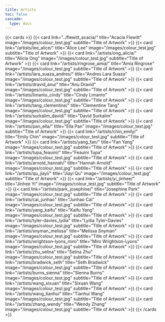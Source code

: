 ```yaml
---
title: Artists
toc: false
cascade:
  type: docs
---
```


{{< cards >}}
  {{< card link="../flewitt_acacia/" title="Acacia Flewitt" image="/images/colour_test.jpg" subtitle="Title of Artwork" >}}
  {{< card link="/artists/lee_alice/" title="Alice Lee" image="/images/colour_test.jpg" subtitle="Title of Artwork" >}}
  {{< card link="/artists/ong_alicia/" title="Alicia Ong" image="/images/colour_test.jpg" subtitle="Title of Artwork" >}}
  {{< card link="/artists/ringrose_amia/" title="Amia Ringrose" image="/images/colour_test.jpg" subtitle="Title of Artwork" >}}
  {{< card link="/artists/lara_suaza_andres/" title="Andres Lara Suaza" image="/images/colour_test.jpg" subtitle="Title of Artwork" >}}
  {{< card link="/artists/dravid_anu/" title="Anu Dravid" image="/images/colour_test.jpg" subtitle="Title of Artwork" >}}
  {{< card link="/artists/limanto_cindy" title="Cindy Limanto" image="/images/colour_test.jpg" subtitle="Title of Artwork" >}}
  {{< card link="/artists/tang_clementine/" title="Clementine Tang" image="/images/colour_test.jpg" subtitle="Title of Artwork" >}}
  {{< card link="/artists/surkalim_david/" title="David Surkalim" image="/images/colour_test.jpg" subtitle="Title of Artwork" >}}
  {{< card link="/artists/pan_ella/" title="Ella Pan" image="/images/colour_test.jpg" subtitle="Title of Artwork" >}}
  {{< card link="/artists/chin_emily/" title="Emily Chin" image="/images/colour_test.jpg" subtitle="Title of Artwork" >}}
  {{< card link="/artists/yang_fan/" title="Fan Yang" image="/images/colour_test.jpg" subtitle="Title of Artwork" >}}
  {{< card link="/artists/tupa_feauini/" title="Feauini Tupa" image="/images/colour_test.jpg" subtitle="Title of Artwork" >}}
  {{< card link="/artists/arnold_hannah/" title="Hannah Arnold" image="/images/colour_test.jpg" subtitle="Title of Artwork" >}}
  {{< card link="/artists/qu_jiayi/" title="Jiayi Qu" image="/images/colour_test.jpg" subtitle="Title of Artwork" >}}
  {{< card link="/artists/yi_jinhee/" title="Jinhee Yi" image="/images/colour_test.jpg" subtitle="Title of Artwork" >}}
  {{< card link="/artists/park_josephine/" title="Josephine Park" image="/images/colour_test.jpg" subtitle="Title of Artwork" >}}
  {{< card link="/artists/cai_junhao" title="Junhao Cai" image="/images/colour_test.jpg" subtitle="Title of Artwork" >}}
  {{< card link="/artists/yang_kaifu" title="Kaifu Yang" image="/images/colour_test.jpg" subtitle="Title of Artwork" >}}
  {{< card link="/artists/tyler-davies_lydia" title="Lydia Tyler-Davies" image="/images/colour_test.jpg" subtitle="Title of Artwork" >}}
  {{< card link="/artists/snyman_melissa" title="Melissa Snyman" image="/images/colour_test.jpg" subtitle="Title of Artwork" >}}
  {{< card link="/artists/wrightson-lyons_miro" title="Miro Wrightson-Lyons" image="/images/colour_test.jpg" subtitle="Title of Artwork" >}}
  {{< card link="/artists/zhu_selina" title="Selina Zhu" image="/images/colour_test.jpg" subtitle="Title of Artwork" >}}
  {{< card link="/artists/bradwick_seth" title="Seth Bradwick" image="/images/colour_test.jpg" subtitle="Title of Artwork" >}}
  {{< card link="/artists/burns_sienna" title="Sienna Burns" image="/images/colour_test.jpg" subtitle="Title of Artwork" >}}
  {{< card link="/artists/wang_sixuan" title="Sixuan Wang" image="/images/colour_test.jpg" subtitle="Title of Artwork" >}}
  {{< card link="/artists/wang_tianhui" title="Tianhui Wang" image="/images/colour_test.jpg" subtitle="Title of Artwork" >}}
  {{< card link="/artists/zhang_wendy" title="Wendy Zhang" image="/images/colour_test.jpg" subtitle="Title of Artwork" >}}
  {{< /cards >}}
